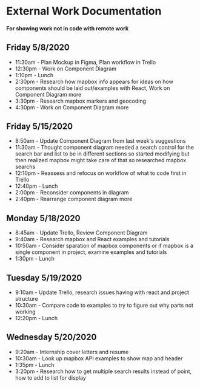 # External Work Documentation
#### For showing work not in code with remote work

## Friday 5/8/2020

- 11:30am - Plan Mockup in Figma, Plan workflow in Trello
- 12:30pm - Work on Component Diagram
- 1:10pm - Lunch
- 2:30pm -  Research how mapbox info appears for ideas on how components should be laid out/examples with React, Work on Component Diagram more
- 3:30pm - Research mapbox markers and geocoding
- 4:30pm - Work on Component Diagram more

## Friday 5/15/2020

- 8:50am - Update Component Diagram from last week's suggestions
- 11:30am - Thought component diagram needed a search control for the search bar and list to be in different sections so started modifying but then realized mapbox might take care of that so researched mapbox searchs
- 12:10pm - Reassess and refocus on workflow of what to code first in Trello
- 12:40pm - Lunch
- 2:00pm - Reconsider components in diagram
- 2:40pm - Rearrange component diagram more

## Monday 5/18/2020

- 8:45am - Update Trello, Review Component Diagram
- 9:40am - Research mapbox and React examples and tutorials
- 10:50am - Consider sparation of mapbox components or if mapbox is a single component in project, examine examples and tutorials
- 1:30pm - Lunch

## Tuesday 5/19/2020

- 9:10am - Update Trello, research issues having with react and project structure
- 10:30am - Compare code to examples to try to figure out why parts not working
- 12:20pm - Lunch

## Wednesday 5/20/2020
- 9:20am - Internship cover letters and resume
- 10:30am - Look up mapbox API examples to show map and header
- 1:35pm - Lunch
- 3:20pm - Research how to get multiple search results instead of point, how to add to list for display